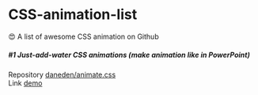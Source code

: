 # CSS-animation-list
:heart_eyes: A list of awesome CSS animation on Github   
##### #1 Just-add-water CSS animations (make animation like in PowerPoint)  
Repository [daneden/animate.css ](https://github.com/daneden/animate.css)  
Link [demo](https://daneden.github.io/animate.css/)
